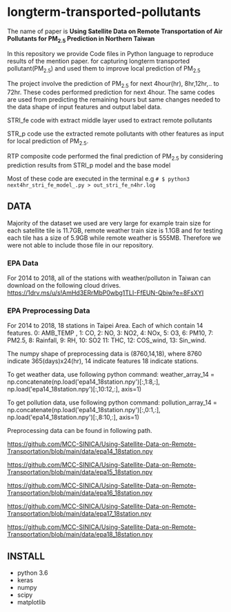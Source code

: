 # longterm-transported-pollutants

The name of paper is **Using Satellite Data on Remote Transportation of Air Pollutants for PM<sub>2.5</sub> Prediction in Northern Taiwan**

In this repository we provide Code files in Python language to reproduce results of the mention paper. for capturing longterm transported pollutant(PM<sub>2.5</sub>) and used them to improve local prediction of PM<sub>2.5</sub>

The project involve the prediction of PM<sub>2.5</sub> for next 4hour(hr), 8hr,12hr,.. to 72hr. These codes performed prediction 
for next 4hour. The same codes are used from predicting the remaining hours but same changes needed to the 
data shape of input features and output label data.

STRI_fe code with extract middle layer used to extract remote pollutants

STR_p code use the extracted remote pollutants with other features as input for local prediction of PM<sub>2.5</sub>.

RTP composite code performed the final prediction of PM<sub>2.5</sub> by considering prediction results from STRI_p model and the base model

Most of these code are executed in the terminal e.g `# $ python3 next4hr_stri_fe_model_.py > out_stri_fe_n4hr.log`

## DATA

Majority of the dataset we used are very large for example train size for each satellite tile is 11.7GB, remote weather train size is 1.1GB and for testing each tile has a size of 5.9GB while remote weather is 555MB. Therefore we were not able to include those file in our repository.

### EPA Data
For 2014 to 2018, all of the stations with weather/polluton in Taiwan can download on the following cloud drives.
https://1drv.ms/u/s!AmHd3ERrMbP0wbg1TLI-FfEUN-Qbiw?e=8FsXYI

### EPA Preprocessing Data
For 2014 to 2018, 18 stations in Taipei Area. Each of which contain 14 features.
0: AMB_TEMP , 1: CO, 2: NO, 3: NO2, 4: NOx, 5: O3, 6: PM10, 7: PM2.5, 8: Rainfall, 9: RH, 10: SO2
11: THC, 12: COS_wind, 13: Sin_wind.

The numpy shape of preprocessing data is (8760,14,18), where 8760 indicate 365(days)x24(hr), 14 indicate features
18 indicate stations.

To get weather data, use following python command:
weather_array_14 = np.concatenate(np.load('epa14_18station.npy')[:,1:8,:], np.load('epa14_18station.npy')[:,10:12,:], axis=1)

To get pollution data, use following python command:
pollution_array_14 = np.concatenate(np.load('epa14_18station.npy')[:,0:1,:], np.load('epa14_18station.npy')[:,8:10,:], axis=1)

Preprocessing data can be found in following path.

https://github.com/MCC-SINICA/Using-Satellite-Data-on-Remote-Transportation/blob/main/data/epa14_18station.npy

https://github.com/MCC-SINICA/Using-Satellite-Data-on-Remote-Transportation/blob/main/data/epa15_18station.npy

https://github.com/MCC-SINICA/Using-Satellite-Data-on-Remote-Transportation/blob/main/data/epa16_18station.npy

https://github.com/MCC-SINICA/Using-Satellite-Data-on-Remote-Transportation/blob/main/data/epa17_18station.npy

https://github.com/MCC-SINICA/Using-Satellite-Data-on-Remote-Transportation/blob/main/data/epa18_18station.npy


## INSTALL


- python 3.6
- keras
- numpy
- scipy
- matplotlib
